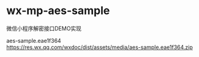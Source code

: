 # wx-mp-aes-sample
微信小程序解密接口DEMO实现  

aes-sample.eae1f364  
https://res.wx.qq.com/wxdoc/dist/assets/media/aes-sample.eae1f364.zip
